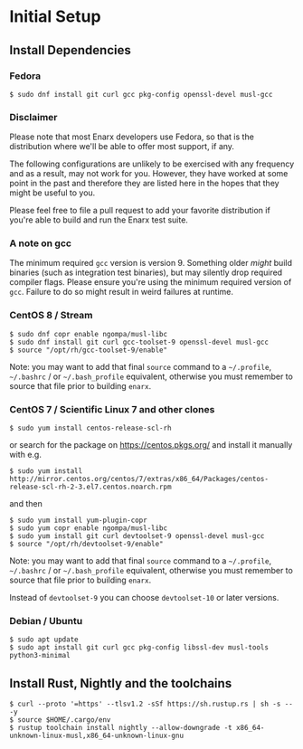 # Initial Setup

## Install Dependencies

### Fedora

    $ sudo dnf install git curl gcc pkg-config openssl-devel musl-gcc

### Disclaimer

Please note that most Enarx developers use Fedora, so that is the
distribution where we'll be able to offer most support, if any.

The following configurations are unlikely to be exercised with any
frequency and as a result, may not work for you. However, they have
worked at some point in the past and therefore they are listed here
in the hopes that they might be useful to you.

Please feel free to file a pull request to add your favorite distribution
if you're able to build and run the Enarx test suite.

### A note on gcc

The minimum required `gcc` version is version 9. Something older _might_ build
binaries (such as integration test binaries), but may silently drop required
compiler flags. Please ensure you're using the minimum required version of `gcc`.
Failure to do so might result in weird failures at runtime.

### CentOS 8 / Stream

    $ sudo dnf copr enable ngompa/musl-libc
    $ sudo dnf install git curl gcc-toolset-9 openssl-devel musl-gcc
    $ source "/opt/rh/gcc-toolset-9/enable"

Note: you may want to add that final `source` command to a `~/.profile`,
`~/.bashrc` / or `~/.bash_profile` equivalent, otherwise you must remember
to source that file prior to building `enarx`.

### CentOS 7 / Scientific Linux 7 and other clones

    $ sudo yum install centos-release-scl-rh
    
or search for the package on https://centos.pkgs.org/ and install it manually with e.g.

    $ sudo yum install http://mirror.centos.org/centos/7/extras/x86_64/Packages/centos-release-scl-rh-2-3.el7.centos.noarch.rpm

and then

    $ sudo yum install yum-plugin-copr    
    $ sudo yum copr enable ngompa/musl-libc
    $ sudo yum install git curl devtoolset-9 openssl-devel musl-gcc
    $ source "/opt/rh/devtoolset-9/enable"

Note: you may want to add that final `source` command to a `~/.profile`,
`~/.bashrc` / or `~/.bash_profile` equivalent, otherwise you must remember
to source that file prior to building `enarx`.

Instead of `devtoolset-9` you can choose `devtoolset-10` or later versions.

### Debian / Ubuntu

    $ sudo apt update
    $ sudo apt install git curl gcc pkg-config libssl-dev musl-tools python3-minimal

## Install Rust, Nightly and the toolchains

    $ curl --proto '=https' --tlsv1.2 -sSf https://sh.rustup.rs | sh -s -- -y
    $ source $HOME/.cargo/env
    $ rustup toolchain install nightly --allow-downgrade -t x86_64-unknown-linux-musl,x86_64-unknown-linux-gnu
